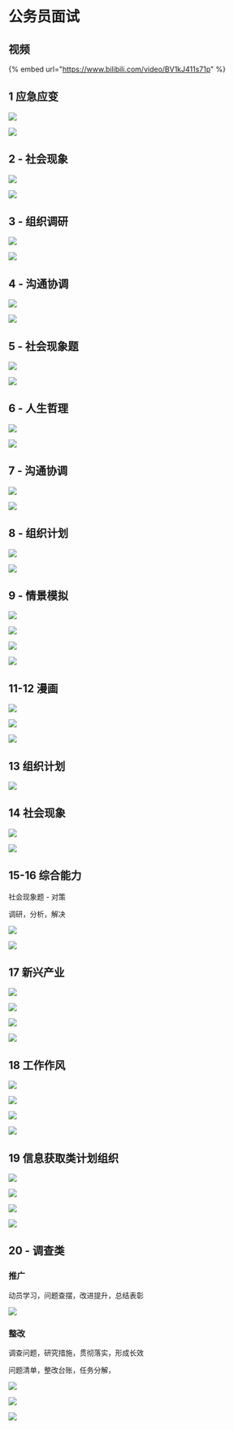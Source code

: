 # 公务员面试

## 视频 <a id="1-ying-ji-ying-bian"></a>

{% embed url="https://www.bilibili.com/video/BV1kJ411s71p" %}

## 1 应急应变 <a id="1-ying-ji-ying-bian"></a>

![](../../.gitbook/assets/ping-mu-kuai-zhao-20210417-xia-wu-6.26.23.png)

![](../../.gitbook/assets/ping-mu-kuai-zhao-20210417-xia-wu-6.27.36%20%281%29.png)

## 2 - 社会现象 <a id="2-she-hui-xian-xiang"></a>

![](../../.gitbook/assets/ping-mu-kuai-zhao-20210417-xia-wu-6.29.53.png)

![](../../.gitbook/assets/ping-mu-kuai-zhao-20210417-xia-wu-6.31.55.png)

## 3 - 组织调研 <a id="3-zu-zhi-tiao-yan"></a>

![](../../.gitbook/assets/ping-mu-kuai-zhao-20210417-xia-wu-6.35.41.png)

![](../../.gitbook/assets/ping-mu-kuai-zhao-20210417-xia-wu-6.38.05.png)

## 4 - 沟通协调 <a id="4-gou-tong-xie-tiao"></a>

![](../../.gitbook/assets/ping-mu-kuai-zhao-20210417-xia-wu-6.39.20.png)

![](../../.gitbook/assets/ping-mu-kuai-zhao-20210417-xia-wu-6.40.45.png)

## 5 - 社会现象题 <a id="5-she-hui-xian-xiang-ti"></a>

![](../../.gitbook/assets/ping-mu-kuai-zhao-20210417-xia-wu-6.42.09.png)

![](../../.gitbook/assets/ping-mu-kuai-zhao-20210417-xia-wu-6.42.44.png)

## 6 - 人生哲理 <a id="6-ren-sheng-zhe-li"></a>

![](../../.gitbook/assets/ping-mu-kuai-zhao-20210418-xia-wu-6.07.44.png)

![](../../.gitbook/assets/ping-mu-kuai-zhao-20210418-xia-wu-6.13.49.png)

## 7 - 沟通协调 <a id="1516-zong-he-neng-li"></a>

![](../../.gitbook/assets/ping-mu-kuai-zhao-20210418-xia-wu-6.16.11.png)

![](../../.gitbook/assets/ping-mu-kuai-zhao-20210418-xia-wu-6.20.15.png)

## 8 - 组织计划

![](../../.gitbook/assets/ping-mu-kuai-zhao-20210418-xia-wu-6.27.55.png)

![](../../.gitbook/assets/ping-mu-kuai-zhao-20210418-xia-wu-6.28.05.png)

## 9 - 情景模拟

![](../../.gitbook/assets/ping-mu-kuai-zhao-20210418-xia-wu-6.29.38.png)

![](../../.gitbook/assets/ping-mu-kuai-zhao-20210418-xia-wu-6.31.19.png)

![](../../.gitbook/assets/ping-mu-kuai-zhao-20210418-xia-wu-6.33.35.png)

![](../../.gitbook/assets/ping-mu-kuai-zhao-20210418-xia-wu-6.40.01.png)

## 11-12 漫画 <a id="1516-zong-he-neng-li"></a>

![](../../.gitbook/assets/ping-mu-kuai-zhao-20210418-xia-wu-6.57.44.png)

![](../../.gitbook/assets/ping-mu-kuai-zhao-20210418-xia-wu-6.59.08.png)

![](../../.gitbook/assets/ping-mu-kuai-zhao-20210418-xia-wu-7.02.54.png)

## 13 组织计划

![](../../.gitbook/assets/ping-mu-kuai-zhao-20210418-xia-wu-7.10.05.png)

## 14 社会现象

![](../../.gitbook/assets/ping-mu-kuai-zhao-20210418-xia-wu-7.14.25.png)

![](../../.gitbook/assets/ping-mu-kuai-zhao-20210418-xia-wu-7.22.00.png)

## 15-16 综合能力 <a id="1516-zong-he-neng-li"></a>

社会现象题 - 对策‌

调研，分析，解决‌

![](../../.gitbook/assets/ping-mu-kuai-zhao-20210408-xia-wu-6.05.50.png)

![](../../.gitbook/assets/ping-mu-kuai-zhao-20210417-xia-wu-5.54.37.png)

## 17 新兴产业 <a id="17-xin-xing-chan-ye"></a>

![](https://gblobscdn.gitbook.com/assets%2F-MYUDnCzDVdyHgE2Xs8O%2F-MYUDpJaKBNgc5xA1Lyu%2F-MYUFrlr5DLDeI0quHOW%2F%E5%B1%8F%E5%B9%95%E5%BF%AB%E7%85%A7%202021-03-31%20%E4%B8%8B%E5%8D%883.41.38.png?alt=media&token=1bb8f136-9110-409e-b2f1-d728f8275ac6)

![](../../.gitbook/assets/ping-mu-kuai-zhao-20210417-xia-wu-6.00.50.png)

![](https://gblobscdn.gitbook.com/assets%2F-MYUDnCzDVdyHgE2Xs8O%2F-MYUDpJaKBNgc5xA1Lyu%2F-MYUGvq5pHNWOQpXW9WM%2F%E5%B1%8F%E5%B9%95%E5%BF%AB%E7%85%A7%202021-04-17%20%E4%B8%8B%E5%8D%886.01.42.png?alt=media&token=48bcab15-89b1-4e71-83b4-14a2aec03b06)

![](../../.gitbook/assets/ping-mu-kuai-zhao-20210417-xia-wu-6.02.41.png)

## 18 工作作风 <a id="18-gong-zuo-zuo-feng"></a>

![](https://gblobscdn.gitbook.com/assets%2F-MYUDnCzDVdyHgE2Xs8O%2F-MYUDpJaKBNgc5xA1Lyu%2F-MYUHdjwyspQWm2zHAfH%2F%E5%B1%8F%E5%B9%95%E5%BF%AB%E7%85%A7%202021-04-17%20%E4%B8%8B%E5%8D%886.04.52.png?alt=media&token=a1ecc6e1-3d51-4ebf-be47-4bea49e734f5)

![](https://gblobscdn.gitbook.com/assets%2F-MYUDnCzDVdyHgE2Xs8O%2F-MYUDpJaKBNgc5xA1Lyu%2F-MYUHzVHeKWki3DdPc7J%2F%E5%B1%8F%E5%B9%95%E5%BF%AB%E7%85%A7%202021-04-17%20%E4%B8%8B%E5%8D%886.06.10.png?alt=media&token=a58c9402-e6bd-420a-a8c0-598c02344ddd)

![](../../.gitbook/assets/ping-mu-kuai-zhao-20210417-xia-wu-6.07.00.png)

![](https://gblobscdn.gitbook.com/assets%2F-MYUDnCzDVdyHgE2Xs8O%2F-MYUDpJaKBNgc5xA1Lyu%2F-MYUIPmp3DJ6WQSiwveC%2F%E5%B1%8F%E5%B9%95%E5%BF%AB%E7%85%A7%202021-04-17%20%E4%B8%8B%E5%8D%886.08.11.png?alt=media&token=298de992-159d-4b73-adf3-99e9d92672e8)

## 19 信息获取类计划组织 <a id="19-xin-xi-huo-qu-lei-ji-hua-zu-zhi"></a>

![](https://gblobscdn.gitbook.com/assets%2F-MYUDnCzDVdyHgE2Xs8O%2F-MYUDpJaKBNgc5xA1Lyu%2F-MYUJ-BJN2En-0n_CcKj%2F%E5%B1%8F%E5%B9%95%E5%BF%AB%E7%85%A7%202021-04-17%20%E4%B8%8B%E5%8D%886.10.48.png?alt=media&token=7ac7770d-7581-418e-97b8-384f51286d42)

![](../../.gitbook/assets/ping-mu-kuai-zhao-20210417-xia-wu-6.11.58.png)

![](https://gblobscdn.gitbook.com/assets%2F-MYUDnCzDVdyHgE2Xs8O%2F-MYUDpJaKBNgc5xA1Lyu%2F-MYUJXQbsoU4vmPH8mbP%2F%E5%B1%8F%E5%B9%95%E5%BF%AB%E7%85%A7%202021-04-17%20%E4%B8%8B%E5%8D%886.13.08.png?alt=media&token=609e1781-37a6-48c2-9b57-5a4379d0e0d3)

![](../../.gitbook/assets/ping-mu-kuai-zhao-20210417-xia-wu-6.14.20.png)

## 20 - 调查类 <a id="20-tiao-cha-lei"></a>

### 推广 <a id="tui-guang"></a>

动员学习，问题查摆，改进提升，总结表彰‌

![](https://gblobscdn.gitbook.com/assets%2F-MYUDnCzDVdyHgE2Xs8O%2F-MYUDpJaKBNgc5xA1Lyu%2F-MYUKN8nNbSqXPr2fyX-%2F%E5%B1%8F%E5%B9%95%E5%BF%AB%E7%85%A7%202021-04-17%20%E4%B8%8B%E5%8D%886.16.46.png?alt=media&token=b5cac4cf-0a3e-4436-839b-a66801022774)

### 整改 <a id="zheng-gai"></a>

调查问题，研究措施，贯彻落实，形成长效‌

问题清单，整改台账，任务分解，

![](https://gblobscdn.gitbook.com/assets%2F-MYUDnCzDVdyHgE2Xs8O%2F-MYUDpJaKBNgc5xA1Lyu%2F-MYUG-RT_CVyd1xfWUa6%2F%E5%B1%8F%E5%B9%95%E5%BF%AB%E7%85%A7%202021-04-02%20%E4%B8%8B%E5%8D%8812.51.00.png?alt=media&token=1718ae42-c0be-4797-b78a-e6e1ea48952b)

![](https://gblobscdn.gitbook.com/assets%2F-MYUDnCzDVdyHgE2Xs8O%2F-MYUDpJaKBNgc5xA1Lyu%2F-MYUFjmwRdQDuuYXFySi%2F%E5%B1%8F%E5%B9%95%E5%BF%AB%E7%85%A7%202021-04-02%20%E4%B8%8B%E5%8D%885.41.50.png?alt=media&token=973fc53d-6d0d-40cd-adf9-c2eaadba19e5)

![](https://gblobscdn.gitbook.com/assets%2F-MYUDnCzDVdyHgE2Xs8O%2F-MYUDpJaKBNgc5xA1Lyu%2F-MYUG8SMkqYNeKXxxqoQ%2F%E5%B1%8F%E5%B9%95%E5%BF%AB%E7%85%A7%202021-04-02%20%E4%B8%8B%E5%8D%886.08.32.png?alt=media&token=a36dfc25-add3-4e3c-950c-ef7eb3849327)

